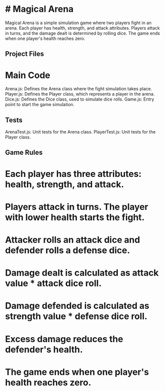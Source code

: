 <!-- Swiggy project for hiring -->
# # Magical Arena

Magical Arena is a simple simulation game where two players fight in an arena. Each player has health, strength, and attack attributes. Players attack in turns, and the damage dealt is determined by rolling dice. The game ends when one player's health reaches zero.

## Project Files
# Main Code

Arena.js: Defines the Arena class where the fight simulation takes place.
Player.js: Defines the Player class, which represents a player in the arena.
Dice.js: Defines the Dice class, used to simulate dice rolls.
Game.js: Entry point to start the game simulation.

## Tests
ArenaTest.js: Unit tests for the Arena class.
PlayerTest.js: Unit tests for the Player class.

## Game Rules

# Each player has three attributes: health, strength, and attack.
# Players attack in turns. The player with lower health starts the fight.
# Attacker rolls an attack dice and defender rolls a defense dice.
# Damage dealt is calculated as attack value * attack dice roll.
# Damage defended is calculated as strength value * defense dice roll.
# Excess damage reduces the defender's health.
# The game ends when one player's health reaches zero.